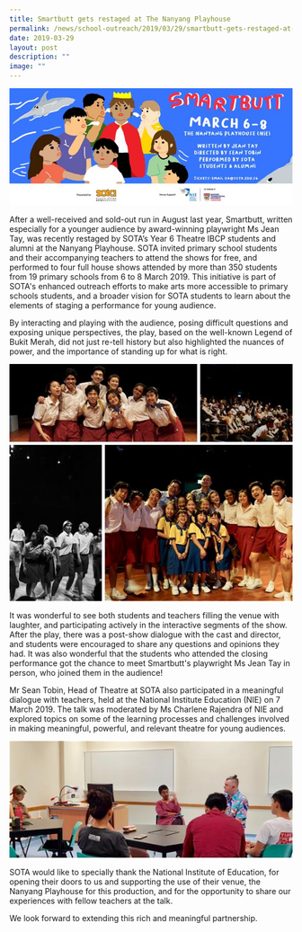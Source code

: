 ```yaml
---
title: Smartbutt gets restaged at The Nanyang Playhouse
permalink: /news/school-outreach/2019/03/29/smartbutt-gets-restaged-at-the-nanyang-playhouse/
date: 2019-03-29
layout: post
description: ""
image: ""
---
```

![](/images/smartbutt-1365-x-460-new-(logos-colour).jpg)

After a well-received and sold-out run in August last year, Smartbutt, written especially for a younger audience by award-winning playwright Ms Jean Tay, was recently restaged by SOTA’s Year 6 Theatre IBCP students and alumni at the Nanyang Playhouse. SOTA invited primary school students and their accompanying teachers to attend the shows for free, and performed to four full house shows attended by more than 350 students from 19 primary schools from 6 to 8 March 2019. This initiative is part of SOTA's enhanced outreach efforts to make arts more accessible to primary schools students, and a broader vision for SOTA students to learn about the elements of staging a performance for young audience.  
 

By interacting and playing with the audience, posing difficult questions and exposing unique perspectives, the play, based on the well-known Legend of Bukit Merah, did not just re-tell history but also highlighted the nuances of power, and the importance of standing up for what is right.

![](/images/untitled-design(1).jpg)

It was wonderful to see both students and teachers filling the venue with laughter, and participating actively in the interactive segments of the show. After the play, there was a post-show dialogue with the cast and director, and students were encouraged to share any questions and opinions they had. It was also wonderful that the students who attended the closing performance got the chance to meet Smartbutt's playwright Ms Jean Tay in person, who joined them in the audience!  
  
Mr Sean Tobin, Head of Theatre at SOTA also participated in a meaningful dialogue with teachers, held at the National Institute Education (NIE) on 7 March 2019. The talk was moderated by Ms Charlene Rajendra of NIE and explored topics on some of the learning processes and challenges involved in making meaningful, powerful, and relevant theatre for young audiences.

![](/images/untitled-design(2).jpg)

SOTA would like to specially thank the National Institute of Education, for opening their doors to us and supporting the use of their venue, the Nanyang Playhouse for this production, and for the opportunity to share our experiences with fellow teachers at the talk.  
  
We look forward to extending this rich and meaningful partnership.